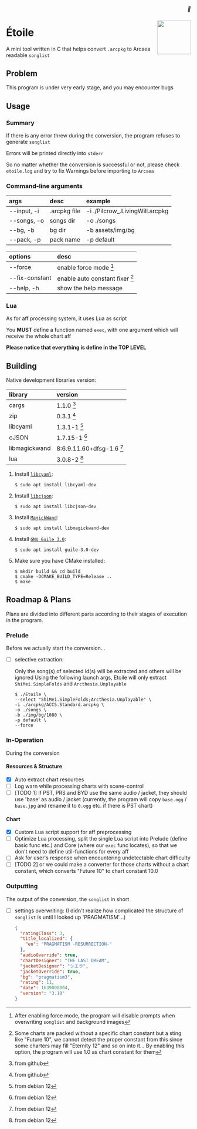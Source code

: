 <h5 align="right"> 💫 </h5>
<img width="92" height="92" src="https://arcaea.lowiro.com/img/11_icon.d91d4854.png" align="right" />

# Étoile

A mini tool written in C that helps convert `.arcpkg` to Arcaea readable `songlist`

## Problem

This program is under very early stage, and you may encounter bugs

## Usage

### Summary

If there is any error threw during the conversion, the program refuses to generate `songlist`

Errors will be printed directly into `stderr`

So no matter whether the conversion is successful or not, please check `etoile.log` and try to fix Warnings before importing to `Arcaea`

### Command-line arguments

| args        | desc         | example                         |
|:------------|:-------------|:--------------------------------|
| --input, -i | .arcpkg file | -i ./Pilcrow_.LivingWill.arcpkg |
| --songs, -o | songs dir    | -o ./songs                      |
| --bg, -b    | bg dir       | -b assets/img/bg                |
| --pack, -p  | pack name    | -p default                      |

| options        | desc                            |
|:---------------|:--------------------------------|
| --force        | enable force mode [^1]          |
| --fix-constant | enable auto constant fixer [^2] |
| --help, -h     | show the help message           |

[^1]: After enabling force mode, the program will disable prompts when overwriting `songlist` and background images
[^2]: Some charts are packed without a specific chart constant but a sting like "Future 10", we cannot detect the proper constant from this
since some charters may fill "Eternity 12" and so on into it... By enabling this option, the program will use 1.0 as chart constant for them

### Lua

As for aff processing system, it uses Lua as script

You **MUST** define a function named `exec`, with one argument which will receive the whole chart aff

**Please notice that everything is define in the TOP LEVEL**

## Building

Native development libraries version:

| library       | version                   |
|:--------------|:--------------------------|
| cargs         | 1.1.0 [^3]                |
| zip           | 0.3.1 [^3]                |
| libcyaml      | 1.3.1-1 [^4]              |
| cJSON         | 1.7.15-1 [^4]             |
| libmagickwand | 8:6.9.11.60+dfsg-1.6 [^4] |
| lua           | 3.0.8-2 [^4]              |

[^3]: from github
[^4]: from debian 12

1. Install [`libcyaml`](https://github.com/tlsa/libcyaml):

   ```shell
   $ sudo apt install libcyaml-dev
   ```

2. Install [`libcjson`](https://github.com/DaveGamble/cJSON/):

   ```shell
   $ sudo apt install libcjson-dev
   ```

3. Install [`MagickWand`](http://www.imagemagick.org/script/magick-wand.php):

   ```shell
   $ sudo apt install libmagickwand-dev
   ```

4. Install [`GNU Guile 3.0`](https://www.gnu.org/software/guile/):

    ```shell
   $ sudo apt install guile-3.0-dev
   ```

5. Make sure you have CMake installed:

   ```shell
   $ mkdir build && cd build
   $ cmake -DCMAKE_BUILD_TYPE=Release ..
   $ make
   ```

## Roadmap & Plans

Plans are divided into different parts according to their stages of execution in the program.

### Prelude

Before we actually start the conversion...

- [ ] selective extraction:

  Only the song(s) of selected id(s) will be extracted and others will be ignored
  Using the following launch args, Etoile will only extract `ShiMei.SimpleFolds` and  `Arcthesia.Unplayable`

    ```shell
    $ ./Etoile \
    --select "ShiMei.SimpleFolds;Arcthesia.Unplayable" \
    -i ./arcpkg/ACC5.Standard.arcpkg \
    -o ./songs \
    -b ./img/bg/1080 \
    -p default \
    --force
    ```

### In-Operation

During the conversion

#### Resources & Structure

- [x] Auto extract chart resources
- [ ] Log warn while processing charts with scene-control
- [ ] [TODO 1] If PST, PRS and BYD use the same audio / jacket, they should use 'base' as audio / jacket (currently, the program will
  copy `base.ogg` / `base.jpg` and rename it to `0.ogg` etc. if there is PST chart)

#### Chart

- [x] Custom Lua script support for aff preprocessing
- [ ] Optimize Lua processing, split the single Lua script into Prelude (define basic func etc.) and Core (where our `exec` func locates),
  so that we don't need to define util-functions for every aff
- [ ] Ask for user's response when encountering undetectable chart difficulty
- [ ] [TODO 2] or we could make a converter for those charts without a chart constant, which converts "Future 10" to chart constant 10.0

### Outputting

The output of the conversion, the `songlist` in short

- [ ] settings overwriting: (I didn't realize how complicated the structure of `songlist` is until I looked up 'PRAGMATISM'...)

    ```json
    {
      "ratingClass": 3,
      "title_localized": {
        "en": "PRAGMATISM -RESURRECTION-"
      },
      "audioOverride": true,
      "chartDesigner": "THE LAST DREAM",
      "jacketDesigner": "シエラ",
      "jacketOverride": true,
      "bg": "pragmatism3",
      "rating": 11,
      "date": 1639008004,
      "version": "3.10"
    } 
    ```

